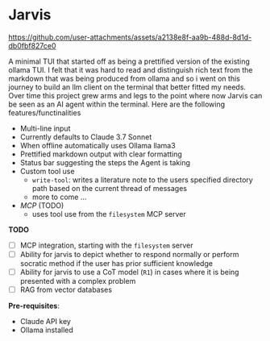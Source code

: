 # Jarvis

https://github.com/user-attachments/assets/a2138e8f-aa9b-488d-8d1d-db0fbf827ce0

A minimal TUI that started off as being a prettified version of the existing ollama TUI. I felt that it was hard to read and distinguish rich text from the markdown that was being produced from ollama and so i went on this journey to build an llm client on the terminal that better fitted my needs. Over time this project grew arms and legs to the point where now Jarvis can be seen as an AI agent within the terminal. Here are the following features/functinalities

* Multi-line input
* Currently defaults to Claude 3.7 Sonnet
* When offline automatically uses Ollama llama3
* Prettified markdown output with clear formatting
* Status bar suggesting the steps the Agent is taking
* Custom tool use
  - `write-tool`: writes a literature note to the users specified directory path based on the current thread of messages
  - more to come ...
* *MCP* (TODO)
  - uses tool use from the `filesystem` MCP server

**TODO**
- [ ] MCP integration, starting with the `filesystem` server
- [ ] Ability for jarvis to depict whether to respond normally or perform socratic method if the user has prior sufficient knowledge
- [ ] Ability for jarvis to use a CoT model (`R1`) in cases where it is being presented with a complex problem
- [ ] RAG from vector databases

**Pre-requisites**:
- Claude API key
- Ollama installed

